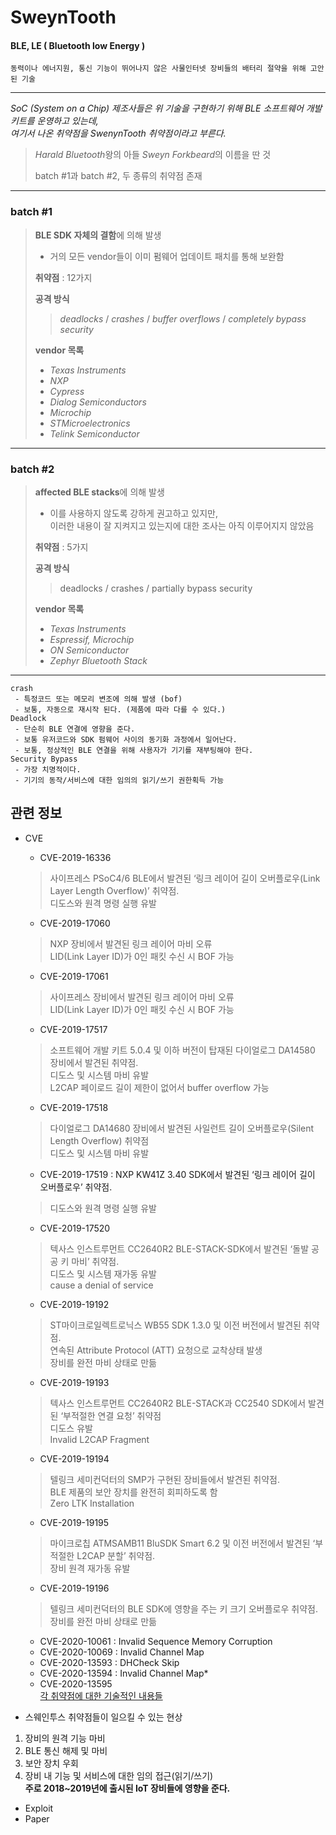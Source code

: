 # SweynTooth
#### BLE, LE ( Bluetooth low Energy )

	동력이나 에너지원, 통신 기능이 뛰어나지 않은 사물인터넷 장비들의 배터리 절약을 위해 고안된 기술

***
*SoC (System on a Chip) 제조사들은 위 기술을 구현하기 위해 BLE 소프트웨어 개발 키트를 운영하고 있는데,   
여기서 나온 취약점을 SwenynTooth 취약점이라고 부른다.*   
> *Harald Bluetooth*왕의 아들 *Sweyn Forkbeard*의 이름을 딴 것 
>      
> batch #1과 batch #2, 두 종류의 취약점 존재   
***
### batch #1

> **BLE SDK 자체의 결함**에 의해 발생 
> - 거의 모든 vendor들이 이미 펌웨어 업데이트 패치를 통해 보완함   
>   
> **취약점** : 12가지   
>   
> **공격 방식**   
> > *deadlocks* / *crashes* / *buffer overflows* / *completely bypass 	security*   
>   
> **vendor 목록**   
> - *Texas Instruments*
> - *NXP*
> - *Cypress*
> - *Dialog Semiconductors*
> - *Microchip*
> - *STMicroelectronics*
> - *Telink Semiconductor*   
***
### batch #2

> **affected BLE stacks**에 의해 발생    
> - 이를 사용하지 않도록 강하게 권고하고 있지만,   
이러한 내용이 잘 지켜지고 있는지에 대한 조사는 아직 이루어지지 않았음   
>   
> **취약점** : 5가지   
>   
> **공격 방식**   
> > deadlocks / crashes / partially bypass security   
>   
> **vendor 목록**   
> - *Texas Instruments*
> - *Espressif, Microchip*
> - *ON Semiconductor*
> - *Zephyr Bluetooth Stack*   
***

	crash
	 - 특정코드 또는 메모리 변조에 의해 발생 (bof)
	 - 보통, 자동으로 재시작 된다. (제품에 따라 다를 수 있다.)
	Deadlock 
	 - 단순히 BLE 연결에 영향을 준다.
	 - 보통 유저코드와 SDK 펌웨어 사이의 동기화 과정에서 일어난다.
	 - 보통, 정상적인 BLE 연결을 위해 사용자가 기기를 재부팅해야 한다.
	Security Bypass 
	 - 가장 치명적이다.
	 - 기기의 동작/서비스에 대한 임의의 읽기/쓰기 권한획득 가능

## 관련 정보
- CVE
	- CVE-2019-16336 
	> 사이프레스 PSoC4/6 BLE에서 발견된 ‘링크 레이어 길이 오버플로우(Link Layer Length Overflow)’ 취약점.    
	> 디도스와 원격 명령 실행 유발      
	- CVE-2019-17060 
	> NXP 장비에서 발견된 링크 레이어 마비 오류     
	> LID(Link Layer ID)가 0인 패킷 수신 시 BOF 가능     
	- CVE-2019-17061 
	> 사이프레스 장비에서 발견된 링크 레이어 마비 오류   
	> LID(Link Layer ID)가 0인 패킷 수신 시 BOF 가능        
	- CVE-2019-17517 
	> 소프트웨어 개발 키트 5.0.4 및 이하 버전이 탑재된 다이얼로그 DA14580 장비에서 발견된 취약점.   
	> 디도스 및 시스템 마비 유발   
	> L2CAP 페이로드 길이 제한이 없어서 buffer overflow 가능   
	- CVE-2019-17518 
 	> 다이얼로그 DA14680 장비에서 발견된 사일런트 길이 오버플로우(Silent Length Overflow) 취약점   
	> 디도스 및 시스템 마비 유발     
	- CVE-2019-17519 : NXP KW41Z 3.40 SDK에서 발견된 ‘링크 레이어 길이 오버플로우’ 취약점.   
	> 디도스와 원격 명령 실행 유발      
	- CVE-2019-17520 
	> 텍사스 인스트루먼트 CC2640R2 BLE-STACK-SDK에서 발견된 ‘돌발 공공 키 마비’ 취약점.    
	> 디도스 및 시스템 재가동 유발   
	> cause a denial of service   
	- CVE-2019-19192 
	> ST마이크로일렉트로닉스 WB55 SDK 1.3.0 및 이전 버전에서 발견된 취약점.       
	> 연속된 Attribute Protocol (ATT) 요청으로 교착상태 발생   
	> 장비를 완전 마비 상태로 만듦   
	- CVE-2019-19193 
	> 텍사스 인스트루먼트 CC2640R2 BLE-STACK과 CC2540 SDK에서 발견된 ‘부적절한 연결 요청’ 취약점   
	> 디도스 유발     
	> Invalid L2CAP Fragment   
	- CVE-2019-19194 
	> 텔링크 세미컨덕터의 SMP가 구현된 장비들에서 발견된 취약점.      
	> BLE 제품의 보안 장치를 완전히 회피하도록 함    
	> Zero LTK Installation   
	- CVE-2019-19195  
	> 마이크로칩 ATMSAMB11 BluSDK Smart 6.2 및 이전 버전에서 발견된 ‘부적절한 L2CAP 분할’ 취약점.   
	> 장비 원격 재가동 유발   
	- CVE-2019-19196 
	>텔링크 세미컨덕터의 BLE SDK에 영향을 주는 키 크기 오버플로우 취약점.
	> 장비를 완전 마비 상태로 만듦   
	- CVE-2020-10061 : Invalid Sequence Memory Corruption
 	- CVE-2020-10069 : Invalid Channel Map
 	- CVE-2020-13593 : DHCheck Skip
 	- CVE-2020-13594 : Invalid Channel Map*
 	- CVE-2020-13595   
[각 취약점에 대한 기술적인 내용들](https://asset-group.github.io/disclosures/sweyntooth/disclosure.html#technical-description, "link")

- 스웨인투스 취약점들이 일으킬 수 있는 현상
1. 장비의 원격 기능 마비
2. BLE 통신 해제 및 마비
3. 보안 장치 우회
4. 장비 내 기능 및 서비스에 대한 임의 접근(읽기/쓰기)     
**주로 2018~2019년에 출시된 IoT 장비들에 영향을 준다.**
   
- Exploit
- Paper